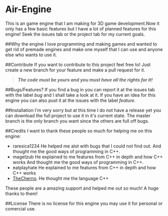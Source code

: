 # Air-Engine
This is an game engine that I am making for 3D game development.Now it only has a few basic features but I have a lot of planned features for this engine! Seek the issues tab or the project tab for my current goals.

##Why the engine
I love programming and making games and wanted to get rid of premade engines and make one myself that I can use and anyone else who wants to use it.

##Contribute
If you want to contribute to this project feel free to! Just create a new branch for your feature and make a pull request for it.

> **_The code must be yours and you must have all the rights for it!_**

##Bugs/Features?
If you find a bug in you can report it at the issues tab with the label _bug_ and I shall take a look at it. If you have an idea for this engine you can also pust it at the issues with the label _feature_.

##Installation
I'm very sorry but at this time I do not have a release yet you can download the full project to use it in it's current state. The master branch is the only branch you want since the others are full off bugs.

##Credits
I want to thank these people so much for helping me on this engine:
- raresica1234 He helped me alot with bugs that I could not find out. And thought me the good ways of programming in C++.
- magetzub He explained to me features from C++ in depth and how C++ works And thought me the good ways of programming in C++.
- eatplayhate He explained to me features from C++ in depth and how C++ works
- [TheCherno](https://www.youtube.com/user/TheChernoProject/). He thought me the language C++

These people are a amazing support and helped me out so much! A huge thanks to them!

##License
There is no license for this engine you may use it for personal or comercial use.
